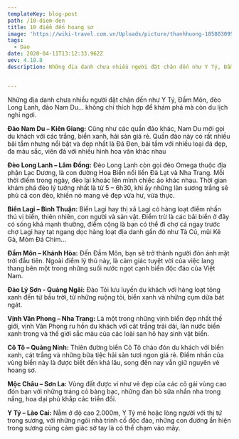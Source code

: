 ```yaml
---
templateKey: blog-post
path: /10-diem-den
title: 10 điểm đến hoang sơ
image: 'https://wiki-travel.com.vn/Uploads/picture/thanhhuong-185803095833-Perhentian-Malaysia.jpg' 
tags:
  - Dao
date: 2020-04-11T13:12:33.962Z
uev: 4.18.8
description: Những địa danh chưa nhiều người đặt chân đến như Y Tý, Đầm Môn, đèo Long Lanh, đảo Nam Du… không chỉ thích hợp để khám phá mà còn du lịch nghỉ ngơi.


---
```


Những địa danh chưa nhiều người đặt chân đến như Y Tý, Đầm Môn, đèo Long Lanh, đảo Nam Du… không chỉ thích hợp để khám phá mà còn du lịch nghỉ ngơi.

**Đảo Nam Du – Kiên Giang:** Cũng như các quần đảo khác, Nam Du mời gọi du khách với các trắng, biển xanh, hải sản giá rẻ. Quần đảo này có rất nhiều bãi tắm nhưng nổi bật và đẹp nhất là Đá Đen, bãi tắm với nhiều loại đá đẹp, đa màu sắc, viên đá với nhiều hình hoa văn khác nhau

**Đèo Long Lanh – Lâm Đồng:** Đèo Long Lanh còn gọi đèo Omega thuộc địa phận Lạc Dương, là con đường Hoa Biển nối liền Đà Lạt và Nha Trang. Mỗi thời điểm trong ngày, đèo lại khoác lên mình chiếc áo khác nhau. Thời gian khám phá đèo lý tưởng nhất là từ 5 – 6h30, khi ấy những làn sương trắng sẽ phủ cả con đèo, khiến nó mang vẻ đẹp vừa hư, vừa thực.

**Biển Lagi – Bình Thuận:** Biển Lagi hay thị xã Lagi có hàng loạt điểm nhấn thú vị biển, thiên nhiên, con người và sản vật. Điểm trừ là các bãi biển ở đây có sóng khá mạnh thường, điểm cộng là bạn có thể đi chợ cá ngay trước chợ Lagi hay tạt ngang dọc hàng loạt địa danh gần đó như Tà Cú, mũi Kê Gà, Mỏm Đá Chim…

**Đầm Môn – Khánh Hòa:** Đến Đầm Môn, bạn sẽ trở thành người đón ánh mặt trời đầu tiên. Ngoài điểm lý thú này, là cảm giác tuyệt vời của việc lang thang bên một trong những suối nước ngọt cạnh biển độc đáo của Việt Nam.

**Đảo Lý Sơn - Quảng Ngãi:** Đảo Tỏi lưu luyến du khách với hàng loạt tông xanh đến từ bầu trời, từ những ruộng tỏi, biển xanh và những cụm dừa bát ngát. 

**Vịnh Vân Phong – Nha Trang:** Là một trong những vịnh biển đẹp nhất thế giới, vịnh Vân Phong ru hồn du khách với cát trắng trải dài, làn nước biển xanh trong và thế giới sắc màu của các loài san hô hay sinh vật biển.

**Cô Tô – Quảng Ninh:** Thiên đường biển Cô Tô chào đón du khách với biển xanh, cát trắng và những bữa tiệc hải sản tươi ngon giá rẻ. Điểm nhấn của vùng biển này là được biết đến khá lâu, song đến nay vẫn giữ nguyên vẻ hoang sơ.

**Mộc Châu – Sơn La:** Vùng đất được ví như vẻ đẹp của các cô gái vùng cao đón bạn với những trảng cỏ bàng bạc, những đàn bò sữa nhẩn nha trong nắng, hoa dại phủ khắp các triền đồi. 

**Y Tý – Lào Cai:** Nằm ở độ cao 2.000m, Y Tý mê hoặc lòng người với thị tứ trong sương, với những ngôi nhà trình cố độc đáo, những con đường ẩn hiện trong sương cùng cảm giác sờ tay là có thể chạm vào mây.